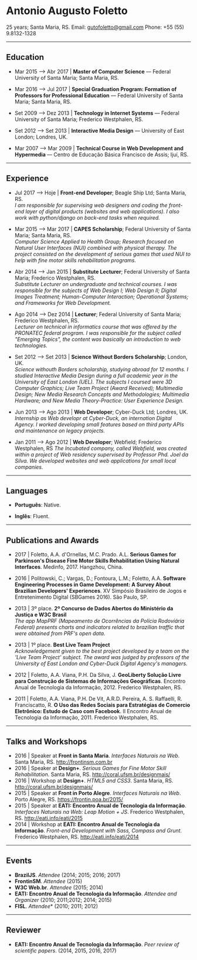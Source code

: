 # Antonio Augusto Foletto
25 years; Santa Maria, RS.
Email: gutofoletto@gmail.com
Phone: +55 (55) 9.8132-1328

---

## Education

- Mar 2015 ⟶ Abr 2017 | **Master of Computer Science** –– Federal University of Santa Maria; Santa Maria, RS.

- Mar 2016 ⟶ Jul 2017 | **Special Graduation Program: Formation of Professors for Professional Education** –– Federal University of Santa Maria; Santa Maria, RS.

- Set 2009 ⟶ Dez 2013 | **Technology in Internet Systems** –– Federal University of Santa Maria; Frederico Westphalen, RS.

- Set 2012 ⟶ Set 2013 | **Interactive Media Design** –– University of East London; Londres, UK.

- Mar 2007 ⟶ Mar 2009 | **Technical Course in Web Development and Hypermedia** –– Centro de Educação Básica Francisco de Assis; Ijuí, RS.

---

## Experience

- Jul 2017 ⟶ Hoje | **Front-end Developer**; Beagle Ship Ltd; Santa Maria, RS.  
*I am responsible for supervising web designers and coding the front-end layer of digital products (websites and web applications). I also work with python/django on back-end tasks when required.*

- Mar 2015 ⟶ Mar 2017 | **CAPES Scholarship**; Federal University of Santa Maria; Santa Maria, RS.  
*Computer Science Applied to Health Group; Research focused on Natural User Interfaces (NUI) combined with physical therapy. The project consisted on the development of serious games that used NUI to help with fine motor skills rehabilitation programs.*

- Abr 2014 ⟶ Jan 2015 | **Substitute Lecturer**; Federal University of Santa Maria; Frederico Westphalen, RS.  
*Substitute Lecturer on undergraduate and technical courses. I was responsible for the subjects of Web Design I; Web Design II; Digital Images Treatment; Human-Computer Interaction; Operational Systems; and Frameworks for Web Development.*

- Ago 2014 ⟶ Dez 2014 | **Lecturer**; Federal University of Santa Maria; Frederico Westphalen, RS.  
*Lecturer on technical in informatics course that was offered by the PRONATEC federal program. I was responsible for the subject called "Emerging Topics", the content was basically an introduction to web technologies.*

- Set 2012 ⟶ Set 2013 | **Science Without Borders Scholarship**; London, UK.  
*Science withouth Borders scholarship, studying abroad for 12 months. I studied Interactive Media Design during a full academic year in the University of East London (UEL). The subjects I coursed were 3D Computer Graphics; Live Team Project (Award Received); Multimedia Design; New Media Research Concepts and Methodologies; Multimedia Hardware; and New Media Theory-Practice: User Experience Design.*

- Jun 2013 ⟶ Ago 2013 | **Web Developer**; Cyber-Duck Ltd; Londres, UK.  
*Internship as Web developr at Cyber-Duck, an internation Digital Agency. I worked developing small features based on third party APIs and maintenance on legacy projects.*

- Jan 2011 ⟶ Ago 2012 | **Web Developer**; Webfield; Frederico Westphalen, RS
*The Incubated company, called Webfield, was created within a project of Web residency supervised by Professor Phd. Joel da Silva. We developed websites and web applications for small local companies.*

---

## Languages

- **Português**: Native.

- **Inglês**: Fluent.

---

## Publications and Awards

- 2017 | Foletto, A.A. d'Ornellas, M.C. Prado. A.L. **Serious Games for Parkinson's Disease Fine Motor Skills Rehabilitation Using Natural Interfaces**. Medinfo, 2017. Hangzhou, China.

- 2016 | Politowski, C.; Vargas, D.; Fontoura, L.M.; Foletto, A.A. **Software Engineering Processes in Game Development: A Survey About Brazilian Developers' Experiences**. XV Simpósio Brasileiro de Jogos e Entretenimento Digital (SBGames 2016). São Paulo, SP.

- 2013 | 3º place. **2º Concurso de Dados Abertos do Ministério da Justiça e W3C Brasil**  
*The app MapPRF (Mapeamento de Ocorrências da Polícia Rodoviária Federal) presents charts and indicators related to brazilian traffic that were obtained from PRF's open data.*

- 2013 | 1º place. **Best Live Team Project**  
*Acknowledgement given to the best project developed by a team on the 'Live Team Project' subject. The award was judged by professors of the University of East London and Cyber-Duck Digital Agency's managers.*

- 2012 | Foletto, A.A. Viana, P.H. Da Silva, J. **GeoLiberty Solução Livre para Construção de Sistemas de Informações Geográficas**. Encontro Anual de Tecnologia da Informação, 2012. Frederico Westphalen, RS.

- 2011 | Foletto, A.A. Viana, P.H. De Vit, A.R.D. Pereira, A. S. Raffaelli, R. Franciscatto, R. **O Uso das Redes Sociais para Estratégias de Comercio Eletrônico: Estudo de Caso com Facebook**. II Encontro Anual de Tecnologia da Informação, 2011. Frederico Westphalen, RS.

---

## Talks and Workshops

- 2016 | Speaker at **Front in Santa Maria**. *Interfaces Naturais na Web*. Santa Maria, RS. http://frontinsm.com.br
- 2016 | Speaker at **Design+**. *Serious Games for Fine Motor Skill Rehabilitation*. Santa Maria, RS. http://coral.ufsm.br/designmais/
- 2016 | Workshop at **Design+**. *HTML5 and CSS3*. Santa Maria, RS. http://coral.ufsm.br/designmais/
- 2015 | Speaker at **Front in Porto Alegre**. *Interfaces Naturais na Web*. Porto Alegre, RS. https://frontin.poa.br/2015/
- 2015 | Speaker at **EATI: Encontro Anual de Tecnologia da Informação**. *Interfaces Naturais na Web: Leap Motion + JS*. Frederico Westphalen, RS. http://eati.info/eati/2015
- 2014 | Workshop at **EATI: Encontro Anual de Tecnologia da Informação**. *Front-end Development with Sass, Compass and Grunt*. Frederico Westphalen, RS. http://eati.info/eati/2014

---

## Events

- **BrazilJS**. *Attendee* (2014; 2015; 2016; 2017)
- **FrontinSM**. *Attendee* (2015)
- **W3C Web.br**. *Attendee* (2015; 2014)
- **EATI: Encontro Anual de Tecnologia da Informação**. *Attendee and Organizer* (2010; 2011;2012; 2014; 2015)
- **FISL**. *Attendee** (2010; 2011; 2012)

---

## Reviewer

- **EATI: Encontro Anual de Tecnologia da Informação**. *Peer review of scientific papers*. (2014, 2015, 2016, 2017)
